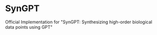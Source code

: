# SynGPT
Official Implementation for "SynGPT: Synthesizing high-order biological data points using GPT"
